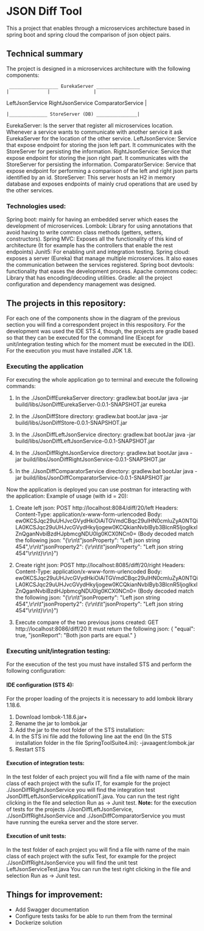 # JSON Diff Tool

This a project that enables through a microservices architecture based in spring boot and spring cloud the comparison of json object pairs. 

## Technical summary

The project is designed in a microservices architecture with the following components:

	 __________________ EurekaServer ________________
	|		       |		        |

LeftJsonService		RightJsonService	ComparatorService
				|

	|______________ StoreServer (DB) _______________|

EurekaServer: Is the server that register all microservices location. Whenever a service wants to communicate with another service it ask EurekaServer for the location of the other service.
LeftJsonService: Service that expose endpoint for storing the json left part. It communicates with the StoreServer for persisting the information.
RightJsonService: Service that expose endpoint for storing the json right part. It communicates with the StoreServer for persisting the information.
ComparatorService: Service that expose endpoint for performing a comparison of the left and right json parts identified by an id.
StoreServer: This server hosts an H2 in memory database and exposes endpoints of mainly crud operations that are used by the other services.

### Technologies used:
Spring boot: mainly for having an embedded server which eases the development of microservices.
Lombok: Library for using annotations that avoid having to write common class methods (getters, setters, constructors).
Spring MVC: Exposes all the functionality of this kind of architecture (It for example has the controllers that enable the rest endpoints)
Junit5: For enabling unit and integration testing.
Spring cloud: exposes a server (Eureka) that manage multiple microservices. It also eases the communication between the services registered.
Spring boot devtools: functionality that eases the development process.
Apache commons codec: Library that has encoding/decoding utilities.
Gradle: all the project configuration and dependency management was designed.

## The projects in this repository:

For each one of the components show in the diagram of the previous section you will find a correspondent project in this respository. For the development was used the IDE STS 4, though, the projects are gradle based so that they can be
executed for the command line (Except for unit/integration testing which for the moment must be executed in the IDE). For the execution you must have installed JDK 1.8. 

### Executing the application

For executing the whole application go to terminal and execute the following commands:
1. In the ./JsonDiffEurekaServer directory:
gradlew.bat bootJar
java -jar build/libs/JsonDiffEurekaServer-0.0.1-SNAPSHOT.jar eureka

2. In the ./JsonDiffStore directory:
gradlew.bat bootJar
java -jar build/libs/JsonDiffStore-0.0.1-SNAPSHOT.jar

3. In the ./JsonDiffLeftJsonService directory:
gradlew.bat bootJar
java -jar build/libs/JsonDiffLeftJsonService-0.0.1-SNAPSHOT.jar

4. In the ./JsonDiffRightJsonService directory:
gradlew.bat bootJar
java -jar build/libs/JsonDiffRightJsonService-0.0.1-SNAPSHOT.jar

5. In the ./JsonDiffComparatorService directory:
gradlew.bat bootJar
java -jar build/libs/JsonDiffComparatorService-0.0.1-SNAPSHOT.jar

Now the application is deployed you can use postman for interacting with the application:
Example of usage (with id = 20):
1. Create left json:
POST http://localhost:8084/diff/20/left
Headers: Content-Type: application/x-www-form-urlencoded
Body: ew0KCSJqc29uUHJvcGVydHkiOiAiTGVmdCBqc29uIHN0cmluZyA0NTQiLA0KCSJqc29uUHJvcGVydHkyIjogew0KCQkianNvblByb3BlcnR5IjogIkxlZnQganNvbiBzdHJpbmcgNDU0Ig0KCX0NCn0=
(Body decoded match the following json: "{\r\n\t\"jsonProperty\": \"Left json string 454\",\r\n\t\"jsonProperty2\": {\r\n\t\t\"jsonProperty\": \"Left json string 454\"\r\n\t}\r\n}")

2. Create right json:
POST http://localhost:8085/diff/20/right
Headers: Content-Type: application/x-www-form-urlencoded
Body: ew0KCSJqc29uUHJvcGVydHkiOiAiTGVmdCBqc29uIHN0cmluZyA0NTQiLA0KCSJqc29uUHJvcGVydHkyIjogew0KCQkianNvblByb3BlcnR5IjogIkxlZnQganNvbiBzdHJpbmcgNDU0Ig0KCX0NCn0=
(Body decoded match the following json: "{\r\n\t\"jsonProperty\": \"Left json string 454\",\r\n\t\"jsonProperty2\": {\r\n\t\t\"jsonProperty\": \"Left json string 454\"\r\n\t}\r\n}")

3. Execute compare of the two previous jsons created:
GET http://localhost:8086/diff/20
It must return the following json:
{
    "equal": true,
    "jsonReport": "Both json parts are equal."
}

### Executing unit/integration testing:

For the execution of the test you must have installed STS and perform the following configuration:

#### IDE configuration (STS 4):
For the proper loading of the projects it is necessary to add lombok library 1.18.6.  
1. Download lombok-1.18.6.jar+
2. Rename the jar to lombok.jar
3. Add the jar to the root folder of the STS installation:
4. In the STS ini file add the following line aat the end (In the STS installation folder in the file SpringToolSuite4.ini):
-javaagent:lombok.jar
5. Restart STS

#### Execution of integration tests:
In the test folder of each project you will find a file with name of the main class of each project with the sufix IT, 
for example for the project ./JsonDiffRightJsonService you will find the integration test JsonDiffLeftJsonServiceApplicationIT.java. 
You can run the test right clicking in the file and selection Run as -> Junit test. 
**Note:** for the execution of tests for the projects ./JsonDiffLeftJsonService, ./JsonDiffRightJsonService and ./JsonDiffComparatorService you must have running the eureka server and the store server.

#### Execution of unit tests:
In the test folder of each project you will find a file with name of the main class of each project with the sufix Test, 
for example for the project ./JsonDiffRightJsonService you will find the unit test LeftJsonServiceTest.java
You can run the test right clicking in the file and selection Run as -> Junit test. 

## Things for improvement:
- Add Swagger documentation
- Configure tests tasks for be able to run them from the terminal
- Dockerize solution